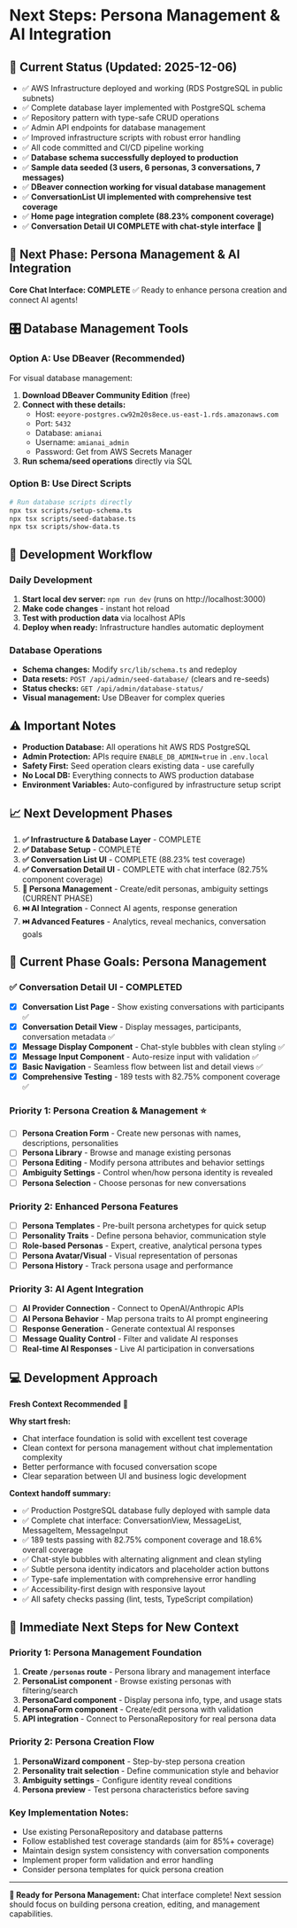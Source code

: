 # Next Steps: Persona Management & AI Integration

## 🎯 Current Status (Updated: 2025-12-06)
- ✅ AWS Infrastructure deployed and working (RDS PostgreSQL in public subnets)
- ✅ Complete database layer implemented with PostgreSQL schema
- ✅ Repository pattern with type-safe CRUD operations  
- ✅ Admin API endpoints for database management
- ✅ Improved infrastructure scripts with robust error handling
- ✅ All code committed and CI/CD pipeline working
- ✅ **Database schema successfully deployed to production** 
- ✅ **Sample data seeded (3 users, 6 personas, 3 conversations, 7 messages)**
- ✅ **DBeaver connection working for visual database management**
- ✅ **ConversationList UI implemented with comprehensive test coverage**
- ✅ **Home page integration complete (88.23% component coverage)**
- ✅ **Conversation Detail UI COMPLETE with chat-style interface** 🎉

## 🚀 Next Phase: Persona Management & AI Integration

**Core Chat Interface: COMPLETE** ✅
Ready to enhance persona creation and connect AI agents!

## 🎛️ Database Management Tools

### Option A: Use DBeaver (Recommended)
For visual database management:
1. **Download DBeaver Community Edition** (free)
2. **Connect with these details:**
   - Host: `eeyore-postgres.cw92m20s8ece.us-east-1.rds.amazonaws.com`
   - Port: `5432`
   - Database: `amianai`
   - Username: `amianai_admin`
   - Password: Get from AWS Secrets Manager
3. **Run schema/seed operations** directly via SQL

### Option B: Use Direct Scripts
```bash
# Run database scripts directly
npx tsx scripts/setup-schema.ts
npx tsx scripts/seed-database.ts
npx tsx scripts/show-data.ts
```

## 🔧 Development Workflow

### Daily Development
1. **Start local dev server:** `npm run dev` (runs on http://localhost:3000)
2. **Make code changes** - instant hot reload
3. **Test with production data** via localhost APIs
4. **Deploy when ready:** Infrastructure handles automatic deployment

### Database Operations
- **Schema changes:** Modify `src/lib/schema.ts` and redeploy
- **Data resets:** `POST /api/admin/seed-database/` (clears and re-seeds)
- **Status checks:** `GET /api/admin/database-status/`
- **Visual management:** Use DBeaver for complex queries

## ⚠️ Important Notes

- **Production Database:** All operations hit AWS RDS PostgreSQL
- **Admin Protection:** APIs require `ENABLE_DB_ADMIN=true` in `.env.local`
- **Safety First:** Seed operation clears existing data - use carefully
- **No Local DB:** Everything connects to AWS production database
- **Environment Variables:** Auto-configured by infrastructure setup script

## 📈 Next Development Phases

1. **✅ Infrastructure & Database Layer** - COMPLETE
2. **✅ Database Setup** - COMPLETE  
3. **✅ Conversation List UI** - COMPLETE (88.23% test coverage)
4. **✅ Conversation Detail UI** - COMPLETE with chat interface (82.75% component coverage)
5. **🔄 Persona Management** - Create/edit personas, ambiguity settings (CURRENT PHASE)
6. **⏭️ AI Integration** - Connect AI agents, response generation  
7. **⏭️ Advanced Features** - Analytics, reveal mechanics, conversation goals

## 🎯 Current Phase Goals: Persona Management

### ✅ **Conversation Detail UI - COMPLETED** 
- [x] **Conversation List Page** - Show existing conversations with participants ✅
- [x] **Conversation Detail View** - Display messages, participants, conversation metadata ✅
- [x] **Message Display Component** - Chat-style bubbles with clean styling ✅
- [x] **Message Input Component** - Auto-resize input with validation ✅
- [x] **Basic Navigation** - Seamless flow between list and detail views ✅
- [x] **Comprehensive Testing** - 189 tests with 82.75% component coverage ✅

### Priority 1: Persona Creation & Management ⭐
- [ ] **Persona Creation Form** - Create new personas with names, descriptions, personalities
- [ ] **Persona Library** - Browse and manage existing personas
- [ ] **Persona Editing** - Modify persona attributes and behavior settings
- [ ] **Ambiguity Settings** - Control when/how persona identity is revealed
- [ ] **Persona Selection** - Choose personas for new conversations

### Priority 2: Enhanced Persona Features
- [ ] **Persona Templates** - Pre-built persona archetypes for quick setup
- [ ] **Personality Traits** - Define persona behavior, communication style
- [ ] **Role-based Personas** - Expert, creative, analytical persona types
- [ ] **Persona Avatar/Visual** - Visual representation of personas
- [ ] **Persona History** - Track persona usage and performance

### Priority 3: AI Agent Integration
- [ ] **AI Provider Connection** - Connect to OpenAI/Anthropic APIs
- [ ] **AI Persona Behavior** - Map persona traits to AI prompt engineering
- [ ] **Response Generation** - Generate contextual AI responses
- [ ] **Message Quality Control** - Filter and validate AI responses
- [ ] **Real-time AI Responses** - Live AI participation in conversations

## 💻 Development Approach

**Fresh Context Recommended** 🔄

**Why start fresh:**
- Chat interface foundation is solid with excellent test coverage
- Clean context for persona management without chat implementation complexity
- Better performance with focused conversation scope
- Clear separation between UI and business logic development

**Context handoff summary:**
- ✅ Production PostgreSQL database fully deployed with sample data
- ✅ Complete chat interface: ConversationView, MessageList, MessageItem, MessageInput
- ✅ 189 tests passing with 82.75% component coverage and 18.6% overall coverage
- ✅ Chat-style bubbles with alternating alignment and clean styling
- ✅ Subtle persona identity indicators and placeholder action buttons
- ✅ Type-safe implementation with comprehensive error handling
- ✅ Accessibility-first design with responsive layout
- ✅ All safety checks passing (lint, tests, TypeScript compilation)

## 🎯 Immediate Next Steps for New Context

### **Priority 1: Persona Management Foundation**
1. **Create `/personas` route** - Persona library and management interface
2. **PersonaList component** - Browse existing personas with filtering/search  
3. **PersonaCard component** - Display persona info, type, and usage stats
4. **PersonaForm component** - Create/edit persona with validation
5. **API integration** - Connect to PersonaRepository for real persona data

### **Priority 2: Persona Creation Flow**
1. **PersonaWizard component** - Step-by-step persona creation
2. **Personality trait selection** - Define communication style and behavior
3. **Ambiguity settings** - Configure identity reveal conditions
4. **Persona preview** - Test persona characteristics before saving

### **Key Implementation Notes:**
- Use existing PersonaRepository and database patterns
- Follow established test coverage standards (aim for 85%+ coverage)  
- Maintain design system consistency with conversation components
- Implement proper form validation and error handling
- Consider persona templates for quick persona creation

---

**🚀 Ready for Persona Management:** Chat interface complete! Next session should focus on building persona creation, editing, and management capabilities.